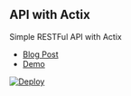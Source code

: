 API with Actix
---

Simple RESTFul API with Actix

* [Blog Post](https://0xchai.io/blog/restful-api-with-actix)
* [Demo](https://rust-actix-crud.herokuapp.com/tweets)


[![Deploy](https://www.herokucdn.com/deploy/button.svg)](https://heroku.com/deploy?template=https://github.com/Phonbopit/rust-actix-crud)